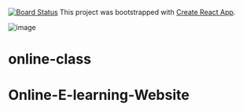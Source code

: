 [![Board Status](https://dev.azure.com/notredamiandhrubo/ced7c635-1291-418c-940b-ea3e92afbc05/25c2e6d2-a845-46fa-9171-780953c9625f/_apis/work/boardbadge/42cb3b85-18f8-4881-bfac-2ab8765631f7)](https://dev.azure.com/notredamiandhrubo/ced7c635-1291-418c-940b-ea3e92afbc05/_boards/board/t/25c2e6d2-a845-46fa-9171-780953c9625f/Microsoft.RequirementCategory)
This project was bootstrapped with [Create React App](https://github.com/facebook/create-react-app).



![image](https://user-images.githubusercontent.com/58988171/91477217-e844b280-e852-11ea-8146-ebd9e368db7a.png)







# online-class
# Online-E-learning-Website
